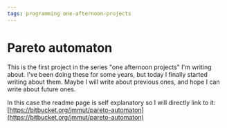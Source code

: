 ```yaml
---
tags: programming one-afternoon-projects
---
```


# Pareto automaton

This is the first project in the series "one afternoon projects" I'm writing about. I've been doing
these for some years, but today I finally started writing about them. Maybe I will write about
previous ones, and hope I can write about future ones.

In this case the readme page is self explanatory so I will directly link to it:
[https://bitbucket.org/jmmut/pareto-automaton](https://bitbucket.org/jmmut/pareto-automaton)
